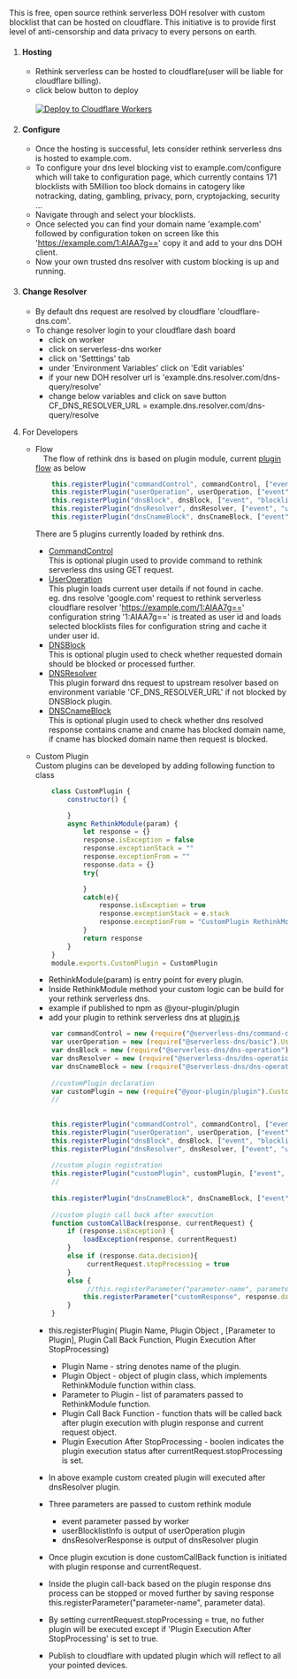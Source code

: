 This is free, open source rethink serverless DOH resolver with custom blocklist that can be hosted on cloudflare. This initiative is to provide first level of anti-censorship and data privacy to every persons on earth.
1. #### Hosting
    * Rethink serverless can be hosted to cloudflare(user will be liable for cloudflare billing).
    * click below button to deploy
            <br><br>
            [![Deploy to Cloudflare Workers](https://deploy.workers.cloudflare.com/button)](https://deploy.workers.cloudflare.com/?url=https://github.com/serverless-dns/serverless-dns)
2. #### Configure
    * Once the hosting is successful, lets consider rethink serverless dns is hosted to example.com.
    * To configure your dns level blocking vist to example.com/configure which will take to configuration page, which currently contains 171 blocklists with 5Million too block domains in catogery like notracking, dating, gambling, privacy, porn, cryptojacking, security ...
    * Navigate through and select your blocklists.
    * Once selected you can find your domain name 'example.com' followed by configuration token on screen like this 'https://example.com/1:AIAA7g==' copy it and add to your dns DOH client.
    * Now your own trusted dns resolver with custom blocking is up and running.
3. #### Change Resolver
    * By default dns request are resolved by cloudflare 'cloudflare-dns.com'.
    * To change resolver login to your cloudflare dash board
        * click on worker
        * click on serverless-dns worker
        * click on 'Setttings' tab
        * under 'Environment Variables' click on 'Edit variables'
        * if your new DOH resolver url is 'example.dns.resolver.com/dns-query/resolve'
        * change below variables and click on save button
            CF_DNS_RESOLVER_URL = example.dns.resolver.com/dns-query/resolve
            
4. For Developers
    * Flow <br>
        &emsp;The flow of rethink dns is based on plugin module, current [plugin flow](https://github.com/serverless-dns/serverless-dns/blob/main/plugin.js#L19) as below
        ```javascript
            this.registerPlugin("commandControl", commandControl, ["event", "blocklistFilter"], commandControlCallBack, false)
            this.registerPlugin("userOperation", userOperation, ["event", "blocklistFilter"], userOperationCallBack, false)
            this.registerPlugin("dnsBlock", dnsBlock, ["event", "blocklistFilter", "userBlocklistInfo"], dnsBlockCallBack, false)
            this.registerPlugin("dnsResolver", dnsResolver, ["event", "userBlocklistInfo"], dnsResolverCallBack, false)
            this.registerPlugin("dnsCnameBlock", dnsCnameBlock, ["event", "userBlocklistInfo", "blocklistFilter", "dnsResolverResponse"], dnsCnameBlockCallBack, false)
        ``` 
        There are 5 plugins currently loaded by rethink dns.
        * [CommandControl](https://github.com/serverless-dns/command-control)<br>
            This is optional plugin used to provide command to rethink serverless dns using GET request.
        * [UserOperation](https://github.com/serverless-dns/basic)<br>
            This plugin loads current user details if not found in cache.<br>
            eg. dns resolve 'google.com' request to rethink serverless cloudflare resolver 'https://example.com/1:AIAA7g==' configuration string '1:AIAA7g==' is treated as user id and loads selected blocklists files for configuration string and cache it under user id.
        * [DNSBlock](https://github.com/serverless-dns/dns-blocker/blob/main/dnsBlock.js)<br>
            This is optional plugin used to check whether requested domain should be blocked or processed further.            
        * [DNSResolver](https://github.com/serverless-dns/dns-blocker/blob/main/dnsResolver.js)<br>
            This plugin forward dns request to upstream resolver based on environment variable 'CF_DNS_RESOLVER_URL' if not blocked by DNSBlock plugin.
        * [DNSCnameBlock](https://github.com/serverless-dns/dns-blocker/blob/main/dnsCnameBlock.js)<br>
            This is optional plugin used to check whether dns resolved response contains cname and cname has blocked domain name, if cname has blocked domain name then request is blocked.
            
    * Custom Plugin<br>
        Custom plugins can be developed by adding following function to class
        ```javascript
            class CustomPlugin {
                constructor() {

                }
                async RethinkModule(param) {
                    let response = {}
                    response.isException = false
                    response.exceptionStack = ""
                    response.exceptionFrom = ""
                    response.data = {}
                    try{

                    }
                    catch(e){
                        response.isException = true
                        response.exceptionStack = e.stack
                        response.exceptionFrom = "CustomPlugin RethinkModule"
                    }
                    return response
                }
            }
            module.exports.CustomPlugin = CustomPlugin
        ```
        * RethinkModule(param) is entry point for every plugin.<br>
        * Inside RethinkModule method your custom logic can be build for your rethink serverless dns.<br>
        * example if published to npm as @your-plugin/plugin<br>
        * add your plugin to rethink serverless dns at [plugin.js](https://github.com/serverless-dns/serverless-dns/blob/main/plugin.js)
        ```javascript
            var commandControl = new (require("@serverless-dns/command-control").CommandControl)()
            var userOperation = new (require("@serverless-dns/basic").UserOperation)()
            var dnsBlock = new (require("@serverless-dns/dns-operation").DNSBlock)()
            var dnsResolver = new (require("@serverless-dns/dns-operation").DNSResolver)()
            var dnsCnameBlock = new (require("@serverless-dns/dns-operation").DNSCnameBlock)()
            
            //customPlugin declaration
            var customPlugin = new (require("@your-plugin/plugin").CustomPlugin)()
            //
            
            
            this.registerPlugin("commandControl", commandControl, ["event", "blocklistFilter"], commandControlCallBack, false)
            this.registerPlugin("userOperation", userOperation, ["event", "blocklistFilter"], userOperationCallBack, false)
            this.registerPlugin("dnsBlock", dnsBlock, ["event", "blocklistFilter", "userBlocklistInfo"], dnsBlockCallBack, false)
            this.registerPlugin("dnsResolver", dnsResolver, ["event", "userBlocklistInfo"], dnsResolverCallBack, false)
            
            //custom plugin registration
            this.registerPlugin("customPlugin", customPlugin, ["event", "userBlocklistInfo", "dnsResolverResponse"], customCallBack, false)
            //
            
            this.registerPlugin("dnsCnameBlock", dnsCnameBlock, ["event", "userBlocklistInfo", "blocklistFilter", "dnsResolverResponse"], dnsCnameBlockCallBack, false)
            
            //custom plugin call back after execution
            function customCallBack(response, currentRequest) {
                if (response.isException) {
                    loadException(response, currentRequest)
                }
                else if (response.data.decision){
                     currentRequest.stopProcessing = true
                }
                else {
                     //this.registerParameter("parameter-name", parameter data) -> parameter-name can be used to pass as parameter for next plugin
                    this.registerParameter("customResponse", response.data)
                }
            }
        ``` 
        * this.registerPlugin( Plugin Name, Plugin Object , [Parameter to Plugin], Plugin Call Back Function, Plugin Execution After StopProcessing)<br>
            * Plugin Name - string denotes name of the plugin. <br>
            * Plugin Object - object of plugin class, which implements RethinkModule function within class. <br>
            * Parameter to Plugin - list of paramaters passed to RethinkModule function. <br>
            * Plugin Call Back Function - function thats will be called back after plugin execution with plugin response and current request object. <br>
            * Plugin Execution After StopProcessing  - boolen indicates the plugin execution status after currentRequest.stopProcessing is set.<br>
                                   
        * In above example custom created plugin will executed after dnsResolver plugin.<br>
        * Three parameters are passed to custom rethink module<br> 
            * event parameter passed by worker<br>
            * userBlocklistInfo is output of userOperation plugin<br>
            * dnsResolverResponse is output of dnsResolver plugin<br>
        * Once plugin excution is done customCallBack function is initiated with plugin response and currentRequest.
        * Inside the plugin call-back based on the plugin response dns process can be stopped or moved further by saving response this.registerParameter("parameter-name", parameter data).
        * By setting currentRequest.stopProcessing = true, no futher plugin will be executed except if 'Plugin Execution After StopProcessing' is set to true.
        * Publish to cloudflare with updated plugin which will reflect to all your pointed devices.
